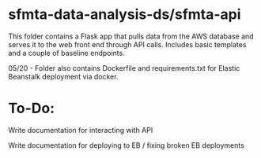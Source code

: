 # sfmta-data-analysis-ds/sfmta-api

This folder contains a Flask app that pulls data from the AWS database and serves it to the web front end through API calls.
Includes basic templates and a couple of baseline endpoints.


05/20 - Folder also contains Dockerfile and requirements.txt for Elastic Beanstalk deployment via docker. 

# To-Do:

Write documentation for interacting with API

Write documentation for deploying to EB / fixing broken EB deployments
